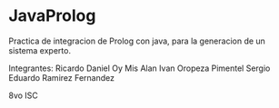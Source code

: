 # JavaProlog
Practica de integracion de Prolog con java, para la generacion de un sistema experto.

Integrantes:
Ricardo Daniel Oy Mis 
Alan Ivan Oropeza Pimentel
Sergio Eduardo Ramirez Fernandez

8vo ISC
